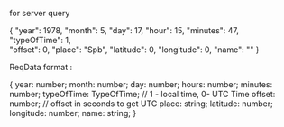 for server query

{
"year": 1978,
"month": 5,
"day": 17,
"hour": 15,
"minutes": 47,
"typeOfTime": 1,  
"offset": 0,
"place": "Spb",
"latitude": 0,
"longitude": 0,
"name": ""
}

ReqData format :

{
year: number;
month: number;
day: number;
hours: number;
minutes: number;
typeOfTime: TypeOfTime; // 1 - local time, 0- UTC Time
offset: number; // offset in seconds to get UTC
place: string;
latitude: number;
longitude: number;
name: string;
}
